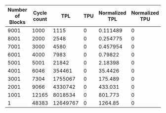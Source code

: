 | Number of Blocks | Cycle count | TPL | TPU | Normalized TPL | Normalized TPU | Total Cost | Normalized Total Cost |
| - | - | - | - | - | - | - | - |
9001 |1000 | 1115 | 0 | 0.111489 | 0 | 1115 | 0.111489 |
8001 |2000 | 2548 | 0 | 0.254775 | 0 | 2548 | 0.254775 |
7001 |3000 | 4580 | 0 | 0.457954 | 0 | 4580 | 0.457954 |
6001 |4000 | 7983 | 0 | 0.79822 | 0 | 7983 | 0.79822 |
5001 |5001 | 21842 | 0 | 2.18398 | 0 | 21842 | 2.18398 |
4001 |6046 | 354461 | 0 | 35.4426 | 0 | 354461 | 35.4426 |
3001 |7304 | 1755067 | 0 | 175.489 | 0 | 1755067 | 175.489 |
2001 |9066 | 4330742 | 0 | 433.031 | 0 | 4330742 | 433.031 |
1001 |12165 | 8018534 | 0 | 801.773 | 0 | 8018534 | 801.773 |
1 |48383 | 12649767 | 0 | 1264.85 | 0 | 12649767 | 1264.85 |
